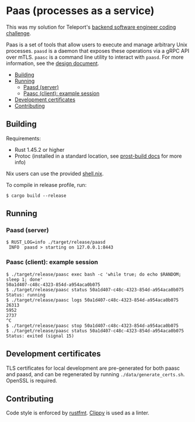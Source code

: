 # Paas (processes as a service)

This was my solution for Teleport's
[backend software engineer coding challenge](https://github.com/gravitational/careers/blob/main/challenges/systems/worker.pdf).

Paas is a set of tools that allow users to execute and manage arbitrary Unix processes.
`paasd` is a daemon that exposes these operations via a gRPC API over mTLS.
`paasc` is a command line utility to interact with `paasd`.
For more information, see the [design document](/DESIGN.md).

<!-- vim-markdown-toc GFM -->

* [Building](#building)
* [Running](#running)
    * [Paasd (server)](#paasd-server)
    * [Paasc (client): example session](#paasc-client-example-session)
* [Development certificates](#development-certificates)
* [Contributing](#contributing)

<!-- vim-markdown-toc -->

## Building

Requirements: 
* Rust 1.45.2 or higher
* Protoc (installed in a standard location, see [prost-build docs](https://docs.rs/prost-build/0.7.0/prost_build/#sourcing-protoc) for more info)

Nix users can use the provided [shell.nix](/shell.nix).

To compile in release profile, run:

```console
$ cargo build --release
```

## Running 

### Paasd (server)

```console
$ RUST_LOG=info ./target/release/paasd
 INFO  paasd > starting on 127.0.0.1:8443
```

### Paasc (client): example session
```console
$ ./target/release/paasc exec bash -c 'while true; do echo $RANDOM; sleep 1; done'
50a1d407-c48c-4323-854d-a954aca0b075
$ ./target/release/paasc status 50a1d407-c48c-4323-854d-a954aca0b075
Status: running
$ ./target/release/paasc logs 50a1d407-c48c-4323-854d-a954aca0b075 
26313
5952
2737
^C
$ ./target/release/paasc stop 50a1d407-c48c-4323-854d-a954aca0b075
$ ./target/release/paasc status 50a1d407-c48c-4323-854d-a954aca0b075
Status: exited (signal 15)
```

## Development certificates

TLS certificates for local development are pre-generated for both paasc and paasd,
and can be regenerated by running `./data/generate_certs.sh`.
OpenSSL is required.

## Contributing

Code style is enforced by [rustfmt](https://github.com/rust-lang/rustfmt).
[Clippy](https://github.com/rust-lang/rust-clippy) is used as a linter.
